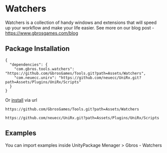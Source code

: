 # Watchers

Watchers is a collection of handy windows and extensions that will speed up your workflow and make your life easier. See more on our blog post - https://www.gbrosgames.com/blog

## Package Installation 

```
{
  "dependencies": {
    "com.gbros.tools.watchers": "https://github.com/GbrosGames/Tools.git?path=Assets/Watchers",
    "com.neuecc.unirx": "https://github.com/neuecc/UniRx.git?path=Assets/Plugins/UniRx/Scripts"
  }
}
```

Or [install](https://docs.unity3d.com/2020.2/Documentation/Manual/upm-ui-giturl.html) via url

```
https://github.com/GbrosGames/Tools.git?path=Assets/Watchers
```
```
https://github.com/neuecc/UniRx.git?path=Assets/Plugins/UniRx/Scripts
```


## Examples

You can import examples inside UnityPackage Menager > Gbros - Watchers
